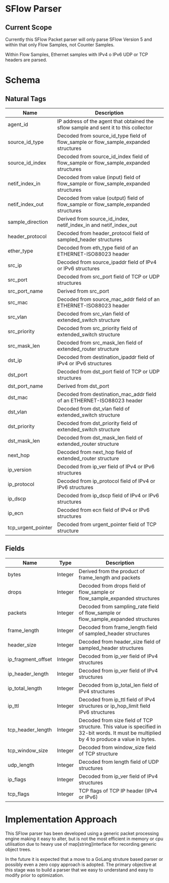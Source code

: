 # SFlow Parser

## Current Scope

Currently this SFlow Packet parser will only parse SFlow Version 5 and within that only Flow Samples, not Counter Samples.

Within Flow Samples, Ethernet samples with IPv4 o IPv6 UDP or TCP headers are parsed.

# Schema
## Natural Tags
| Name | Description |
|---|---|
| agent_id | IP address of the agent that obtained the sflow sample and sent it to this collector | 
| source_id_type| Decoded from source_id_type field of flow_sample or flow_sample_expanded structures
| source_id_index| Decoded from source_id_index field of flow_sample or flow_sample_expanded structures|
| netif_index_in | Decoded from value (input) field of flow_sample or flow_sample_expanded structures|
| netif_index_out | Decoded from value (output) field of flow_sample or flow_sample_expanded structures|
| sample_direction | Derived from source_id_index, netif_index_in and netif_index_out|
| header_protocol | Decoded from header_protocol field of sampled_header structures|
| ether_type | Decoded from eth_type field of an ETHERNET-ISO88023 header|
| src_ip | Decoded from source_ipaddr field of IPv4 or IPv6 structures|
| src_port | Decoded from src_port field of TCP or UDP structures|
| src_port_name | Derived from src_port|
| src_mac | Decoded from source_mac_addr field of an ETHERNET-ISO88023 header|
| src_vlan | Decoded from src_vlan field of extended_switch structure|
| src_priority | Decoded from src_priority field of extended_switch structure |
| src_mask_len | Decoded from src_mask_len field of extended_router structure|
| dst_ip | Decoded from destination_ipaddr field of IPv4 or IPv6 structures
| dst_port | Decoded from dst_port field of TCP or UDP structures
| dst_port_name | Derived from dst_port
| dst_mac | Decoded from destination_mac_addr field of an ETHERNET-ISO88023 header
| dst_vlan | Decoded from dst_vlan field of extended_switch structure
| dst_priority | Decoded from dst_priority field of extended_switch structure
| dst_mask_len | Decoded from dst_mask_len field of extended_router structure
| next_hop | Decoded from next_hop field of extended_router structure
| ip_version | Decoded from ip_ver field of IPv4 or IPv6 structures
| ip_protocol | Decoded from ip_protocol field of IPv4 or IPv6 structures
| ip_dscp | Decoded from ip_dscp field of IPv4 or IPv6 structures
| ip_ecn | Decoded from ecn field of IPv4 or IPv6 structures
| tcp_urgent_pointer | Decoded from urgent_pointer field of TCP structure

## Fields
| Name | Type | Description |
|---|---|---|
|  bytes |  Integer | Derived from the product of frame_length and packets
|  drops |  Integer |Decoded from drops field of flow_sample or flow_sample_expanded structures
|  packets | Integer |Decoded from sampling_rate field of flow_sample or flow_sample_expanded structures
| frame_length | Integer | Decoded from frame_length field of sampled_header structures
| header_size | Integer | Decoded from header_size field of sampled_header structures
| ip_fragment_offset | Integer | Decoded from ip_ver field of IPv4 structures
| ip_header_length | Integer | Decoded from ip_ver field of IPv4 structures
| ip_total_length | Integer | Decoded from ip_total_len field of IPv4 structures
| ip_ttl | Integer | Decoded from ip_ttl field of IPv4 structures or ip_hop_limit field IPv6 structures
| tcp_header_length | Integer | Decoded from size field of TCP structure. This value is specified in 32-bit words. It must be multiplied by 4 to produce a value in bytes.
| tcp_window_size | Integer | Decoded from window_size field of TCP structure
| udp_length | Integer | 	Decoded from length field of UDP structures
| ip_flags | Integer | Decoded from ip_ver field of IPv4 structures
| tcp_flags | Integer | TCP flags of TCP IP header (IPv4 or IPv6)

# Implementation Approach
This SFlow parser has been developed using a generic packet processing engine making it easy to alter, but is not the most efficient in memory or cpu utilisation due to heavy use of map[string]interface for recording generic object trees.

In the future it is expected that a move to a GoLang struture based parser or possibly even a zero copy approach is adopted. The primary objective at this stage was to build a parser that we easy to understand and easy to modify prior to optimization.


